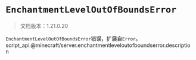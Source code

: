 # `EnchantmentLevelOutOfBoundsError`

> 文档版本：1.21.0.20

`EnchantmentLevelOutOfBoundsError`错误，扩展自`Error`。script_api.@minecraft/server.enchantmentleveloutofboundserror.description
